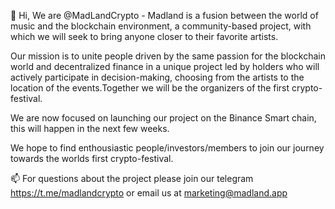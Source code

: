 👋 Hi, We are @MadLandCrypto - Madland is a fusion between the world of music and the blockchain
environment, a community-based project, with which we will seek to
bring anyone closer to their favorite artists.

Our mission is to unite people driven by the same passion for the
blockchain world and decentralized finance in a unique project led
by holders who will actively participate in decision-making, choosing
from the artists to the location of the events.Together we will be the
organizers of the first crypto-festival.

We are now focused on launching our project on the Binance Smart chain, this will happen in the next few weeks.

We hope to find enthousiastic people/investors/members to join our journey towards the worlds first crypto-festival.

📫 For questions about the project please join our telegram https://t.me/madlandcrypto or email us at marketing@madland.app

